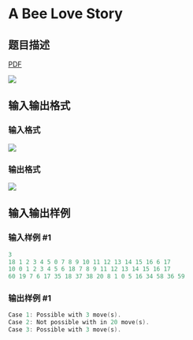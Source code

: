 # A Bee Love Story

## 题目描述

[problemUrl]: https://uva.onlinejudge.org/index.php?option=com_onlinejudge&Itemid=8&category=117&page=show_problem&problem=2872

[PDF](https://uva.onlinejudge.org/external/117/p11772.pdf)

![](https://cdn.luogu.com.cn/upload/vjudge_pic/UVA11772/d3a4590e0445e6754db9ddb640b825e0aab12443.png)

## 输入输出格式

### 输入格式

![](https://cdn.luogu.com.cn/upload/vjudge_pic/UVA11772/19650ca073573bf62341adab320e005ce50aa577.png)

### 输出格式

![](https://cdn.luogu.com.cn/upload/vjudge_pic/UVA11772/9fb7c7445ae02a9500a4745db293743951729ef3.png)

## 输入输出样例

### 输入样例 #1

```cpp
3
18 1 2 3 4 5 0 7 8 9 10 11 12 13 14 15 16 6 17
10 0 1 2 3 4 5 6 18 7 8 9 11 12 13 14 15 16 17
60 19 7 6 17 35 18 37 38 20 8 1 0 5 16 34 58 36 59
```


### 输出样例 #1

```cpp
Case 1: Possible with 3 move(s).
Case 2: Not possible with in 20 move(s).
Case 3: Possible with 3 move(s).
```


